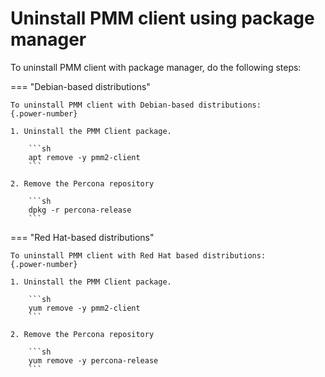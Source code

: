 # Uninstall PMM client using package manager

To uninstall PMM client with package manager, do the following steps:

=== "Debian-based distributions"

    To uninstall PMM client with Debian-based distributions:
    {.power-number}

    1. Uninstall the PMM Client package.

        ```sh
        apt remove -y pmm2-client
        ```

    2. Remove the Percona repository

        ```sh
        dpkg -r percona-release
        ```

=== "Red Hat-based distributions"

    To uninstall PMM client with Red Hat based distributions:
    {.power-number}

    1. Uninstall the PMM Client package.

        ```sh
        yum remove -y pmm2-client
        ```

    2. Remove the Percona repository

        ```sh
        yum remove -y percona-release
        ```